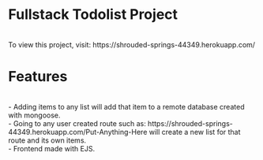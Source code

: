 <h1>Fullstack Todolist Project</h1> <br>
To view this project, visit: https://shrouded-springs-44349.herokuapp.com/

<h1>Features</h1> <br>
- Adding items to any list will add that item to a remote database created with mongoose. <br>
- Going to any user created route such as: https://shrouded-springs-44349.herokuapp.com/Put-Anything-Here will create a new list for that route and its own items. <br>
- Frontend made with EJS.
